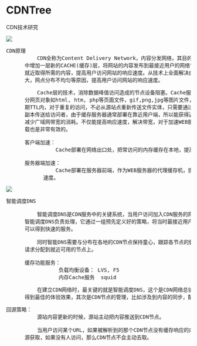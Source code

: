 # CDNTree
CDN技术研究


![](https://i.imgur.com/4nbUc6L.png)

<pre>
CDN原理
          CDN全称为Content Delivery Network，内容分发网络，其目的是通过在现有的Internet
      中增加一层新的CACHE(缓存)层，将网站的内容发布到最接近用户的网络“边缘”节点，使得用户可以
      就近取得所需的内容，提高用户访问网站的响应速度。从技术上全面解决由于网络带宽小，用户访问量
      大，网点分布不均匀等原因，提高用户访问网站的响应速度。
</pre>

<pre>
          Cache层的技术，消除数据峰值访问造成的节点设备阻塞。Cache服务器具有缓存的功能，所以大部
      分网页对象如html, htm, php等页面文件，gif,png,jpg等图片文件，以及其他格式的文件，在有效
      期TTL内，对于重复的访问，不必从源站点重新传送文件实体，只需要通过简单的认证，就可以将本地的
      副本传送给访问者，由于缓存服务器通常部署在靠近用户端，所以能获得近似局域网的响应速度，并有效
      减少广域网带宽的消耗。不仅能提高响应速度，解决带宽，对于加速WEB服务器，有效减轻源服务器的负
      载也是非常有效的。

      客户端加速：
                Cache部署在网络出口处，把常访问的内存缓存在本地，提高响应速度和节约带宽。

      服务器端加速：
                Cache部署在服务器前端，作为WEB服务器的代理缓存机，提高web服务器的性能，加速访问
            速度。
</pre>


![](https://i.imgur.com/qUAGy33.png)

<pre>
智能调度DNS
          
          智能调度DNS是CDN服务中的关键系统，当用户访问加入CDN服务的网站时，域名解析请求将最终由
      智能调度DNS负责处理，它通过一组预先定义好的策略，将当时最接近用户的节点地址提供给用户，使用户
      可以得到快速的服务。

          同时智能DNS需要与分布在各地的CDN节点保持童心，跟踪各节点的健康状态，容量等，确保将用户的
      请求分配到就近可用的节点上。

      缓存功能服务：
                 负载均衡设备： LVS, F5
                 内存Cache服务  squid
</pre>

<pre>
          在建立CDN网络时，最关键的就是智能调度DNS，这个是CDN网络总协调，通过高效的算法，可以使用户
      得到最佳的体验效果，其次是CDN节点的管理，比如涉及到内容的同步，配置文件的更新等。
</pre>

<pre>
回源策略：
          源站内容更新的时候，源站主动把内容推送到CDN节点。

          当用户访问某个URL，如果被解析到的那个CDN节点没有缓存响应的内容，或者是缓存已经过期，就会回
      源获取，如果没有人访问，那么CDN节点不会主动去取。
</pre>